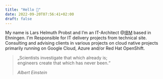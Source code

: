 ```yaml
---
title: "Hello 👋"
date: 2022-09-20T07:56:41+02:00
draft: false
---
```


My name is Lars Helmuth Probst and I’m an IT-Architect @[IBM](https://www.ibm.com) based in Ehningen. I'm Responsible for IT delivery projects from technical site. Consulting and advising clients in various projects on cloud native projects primarily running on Google Cloud, Azure and/or Red Hat OpenShift.

> „Scientists investigate that which already is; <br> engineers create that which has never been.“
>
> *Albert Einstein*